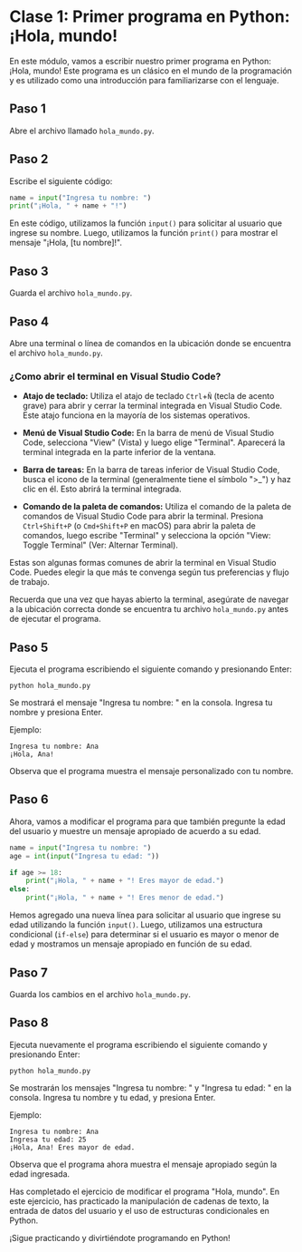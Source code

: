 # Clase 1: Primer programa en Python: ¡Hola, mundo!

En este módulo, vamos a escribir nuestro primer programa en Python: ¡Hola, mundo! Este programa es un clásico en el mundo de la programación y es utilizado como una introducción para familiarizarse con el lenguaje.

## Paso 1

Abre el archivo llamado `hola_mundo.py`.

## Paso 2

Escribe el siguiente código:

```python
name = input("Ingresa tu nombre: ")
print("¡Hola, " + name + "!")
```

En este código, utilizamos la función `input()` para solicitar al usuario que ingrese su nombre. Luego, utilizamos la función `print()` para mostrar el mensaje "¡Hola, [tu nombre]!".

## Paso 3

Guarda el archivo `hola_mundo.py`.

## Paso 4

Abre una terminal o línea de comandos en la ubicación donde se encuentra el archivo `hola_mundo.py`.

### ¿Como abrir el terminal en Visual Studio Code?

- **Atajo de teclado:** Utiliza el atajo de teclado `Ctrl`+`Ñ` (tecla de acento grave) para abrir y cerrar la terminal integrada en Visual Studio Code. Este atajo funciona en la mayoría de los sistemas operativos.

- **Menú de Visual Studio Code:** En la barra de menú de Visual Studio Code, selecciona "View" (Vista) y luego elige "Terminal". Aparecerá la terminal integrada en la parte inferior de la ventana.

- **Barra de tareas:** En la barra de tareas inferior de Visual Studio Code, busca el icono de la terminal (generalmente tiene el símbolo ">\_") y haz clic en él. Esto abrirá la terminal integrada.

- **Comando de la paleta de comandos:** Utiliza el comando de la paleta de comandos de Visual Studio Code para abrir la terminal. Presiona `Ctrl+Shift+P` (o `Cmd+Shift+P` en macOS) para abrir la paleta de comandos, luego escribe "Terminal" y selecciona la opción "View: Toggle Terminal" (Ver: Alternar Terminal).

Estas son algunas formas comunes de abrir la terminal en Visual Studio Code. Puedes elegir la que más te convenga según tus preferencias y flujo de trabajo.

Recuerda que una vez que hayas abierto la terminal, asegúrate de navegar a la ubicación correcta donde se encuentra tu archivo `hola_mundo.py` antes de ejecutar el programa.

## Paso 5

Ejecuta el programa escribiendo el siguiente comando y presionando Enter:

```shell
python hola_mundo.py
```

Se mostrará el mensaje "Ingresa tu nombre: " en la consola. Ingresa tu nombre y presiona Enter.

Ejemplo:

```
Ingresa tu nombre: Ana
¡Hola, Ana!
```

Observa que el programa muestra el mensaje personalizado con tu nombre.

## Paso 6

Ahora, vamos a modificar el programa para que también pregunte la edad del usuario y muestre un mensaje apropiado de acuerdo a su edad.

```python
name = input("Ingresa tu nombre: ")
age = int(input("Ingresa tu edad: "))

if age >= 18:
    print("¡Hola, " + name + "! Eres mayor de edad.")
else:
    print("¡Hola, " + name + "! Eres menor de edad.")
```

Hemos agregado una nueva línea para solicitar al usuario que ingrese su edad utilizando la función `input()`. Luego, utilizamos una estructura condicional (`if-else`) para determinar si el usuario es mayor o menor de edad y mostramos un mensaje apropiado en función de su edad.

## Paso 7

Guarda los cambios en el archivo `hola_mundo.py`.

## Paso 8

Ejecuta nuevamente el programa escribiendo el siguiente comando y presionando Enter:

```shell
python hola_mundo.py
```

Se mostrarán los mensajes "Ingresa tu nombre: " y "Ingresa tu edad: " en la consola. Ingresa tu nombre y tu edad, y presiona Enter.

Ejemplo:

```
Ingresa tu nombre: Ana
Ingresa tu edad: 25
¡Hola, Ana! Eres mayor de edad.
```

Observa que el programa ahora muestra el mensaje apropiado según la edad ingresada.

Has completado el ejercicio de modificar el programa "Hola, mundo". En este ejercicio, has practicado la manipulación de cadenas de texto, la entrada de datos del usuario y el uso de estructuras condicionales en Python.

¡Sigue practicando y divirtiéndote programando en Python!
